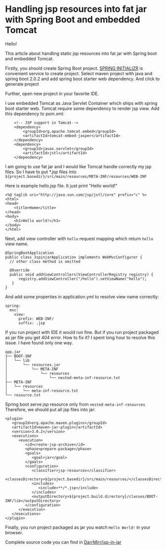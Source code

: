# Handling jsp resources into fat jar with Spring Boot and embedded Tomcat 

Hello!

This article about handling static jsp resources into fat jar with Spring boot and embedded Tomcat.

Firstly, you should create Spring Boot project. [SPRING INITIALIZR](http://start.spring.io) is convenient service to create project. Select maven project with java and spring boot 2.0.2 and add spring boot starter web dependency. And click to generate project 

Further,  open new project in your favorite IDE.

I use embedded Tomcat as Java Servlet Container which ships with spring boot starter web. Tomcat require some dependency to render jsp view. Add this dependency to pom.xml:

   		<!-- JSP support in Tomcat-->
		<dependency>
			<groupId>org.apache.tomcat.embed</groupId>
			<artifactId>tomcat-embed-jasper</artifactId>
		</dependency>
		<dependency>
			<groupId>javax.servlet</groupId>
			<artifactId>jstl</artifactId>
		</dependency>

I am going to use fat jar and I would like Tomcat handle correctly my jsp files. So I have to put *.jsp files into `${project.basedir}/src/main/resources/META-INF/resources/WEB-INF`

Here is example hello.jsp file. It just print "Hello world!"

    <%@ taglib uri="http://java.sun.com/jsp/jstl/core" prefix="c" %>  
    <html>  
    <head>  
        <title>Home</title>  
    </head>  
    <body>  
        <h1>Hello world!</h1>  
    </body>  
    </html>

Next, add view controller with `hello` request mapping which return `hello` view name.

    @SpringBootApplication  
    public class JspinjarApplication implements WebMvcConfigurer {  
      // other class method is omitted
      
      @Override  
      public void addViewControllers(ViewControllerRegistry registry) {  
          registry.addViewController("/hello").setViewName("hello");  
       }  
    }

And add some properties in application.yml to resolve view name correctly:

    spring:  
      mvc: 
        view: 
          prefix: WEB-INF/  
          suffix: .jsp

If you run project with IDE it would run fine. But if you run project packaged as jar file you get 404 error. How to fix it? I spent long hour to resolve this issue. I have found only one way.

```
app.jar
├── BOOT-INF
│   └── lib
│       └── resources.jar
│           └── META-INF
│               └── resources
│                   └── nested-meta-inf-resource.txt
├── META-INF
│   └── resources
│       └── meta-inf-resource.txt
└── resource.txt
```
Spring boot serve jsp resource only from `nested-meta-inf-resources` Therefore, we should put all jsp files into jar:

    <plugin>  
       <groupId>org.apache.maven.plugins</groupId>  
       <artifactId>maven-jar-plugin</artifactId>  
       <version>3.0.2</version>  
       <executions>  
          <execution>  
             <id>create-jsp-archive</id>  
             <phase>prepare-package</phase>  
             <goals>  
                <goal>jar</goal>  
             </goals>  
             <configuration>  
                <classifier>jsp-resources</classifier>  
                <classesDirectory>${project.basedir}/src/main/resources/</classesDirectory>  
                <includes>  
                   <include>**/*.jsp</include>  
                </includes>  
                <outputDirectory>${project.build.directory}/classes/BOOT-INF/lib</outputDirectory>  
             </configuration>  
          </execution>  
       </executions>  
    </plugin>

Finally, you run project packaged as jar you watch `Hello World!` in your browser.

Complete source code you can find in [DarrMirr/jsp-in-jar](https://github.com/DarrMirr/jsp-in-jar)